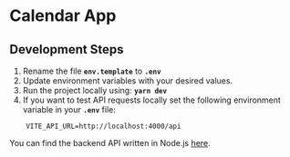 # Calendar App

## Development Steps

1. Rename the file **`env.template`** to **`.env`**
2. Update environment variables with your desired values.
3. Run the project locally using:  **`yarn dev`**
4. If you want to test API requests locally set the following environment variable in your **`.env`** file:
```
    VITE_API_URL=http://localhost:4000/api
```
You can find the backend API written in Node.js [here](https://github.com/martinfort1/React-Calendar-Backend).
